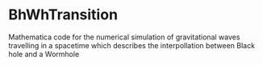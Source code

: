 # BhWhTransition
Mathematica code for the numerical simulation of gravitational waves travelling in a spacetime which describes the interpollation between Black hole and a Wormhole
